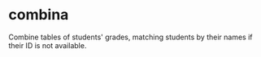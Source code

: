# combina
Combine tables of students' grades, matching students by their names if their ID is not available.
